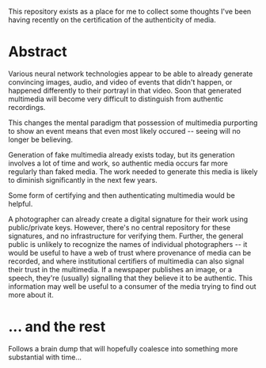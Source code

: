 
This repository exists as a place for me to collect some thoughts I've been having recently on the certification of the authenticity of media.

# Abstract

Various neural network technologies appear to be able to already generate convincing images, audio, and video of events that didn't happen, or happened differently to their portrayl in that video. Soon that generated multimedia will become very difficult to distinguish from authentic recordings.

This changes the mental paradigm that possession of multimedia purporting to show an event means that even most likely occured -- seeing will no longer be believing.

Generation of fake multimedia already exists today, but its generation involves a lot of time and work, so authentic media occurs far more regularly than faked media. The work needed to generate this media is likely to diminish significantly in the next few years.

Some form of certifying and then authenticating multimedia would be helpful.

A photographer can already create a digital signature for their work using public/private keys. However, there's no central repository for these signatures, and no infrastructure for verifying them. Further, the general public is unlikely to recognize the names of individual photographers -- it would be useful to have a web of trust where provenance of media can be recorded, and where institutional certifiers of multimedia can also signal their trust in the multimedia. If a newspaper publishes an image, or a speech, they're (usually) signalling that they believe it to be authentic. This information may well be useful to a consumer of the media trying to find out more about it.

# ... and the rest

Follows a brain dump that will hopefully coalesce into something more substantial with time...